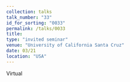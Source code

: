 ```yaml
---
collection: talks
talk_number: "33"
id_for_sorting: "0033"
permalink: /talks/0033
title:  
type: "invited seminar"
venue: "University of California Santa Cruz"
date: 03/21
location: "USA"
---
```


Virtual
